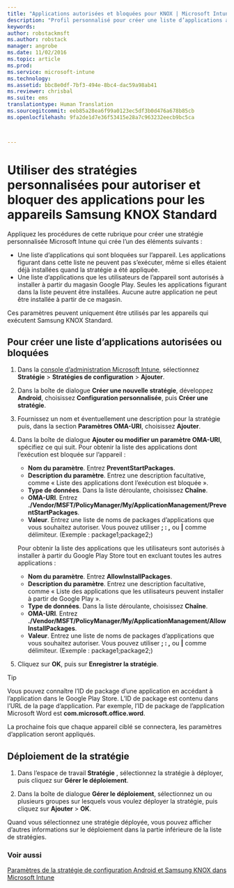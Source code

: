 ```yaml
---
title: "Applications autorisées et bloquées pour KNOX | Microsoft Intune"
description: "Profil personnalisé pour créer une liste d’applications autorisées et bloquées pour KNOX."
keywords: 
author: robstackmsft
ms.author: robstack
manager: angrobe
ms.date: 11/02/2016
ms.topic: article
ms.prod: 
ms.service: microsoft-intune
ms.technology: 
ms.assetid: bbc8e0df-7bf3-494e-8bc4-dac59a98ab41
ms.reviewer: chrisbal
ms.suite: ems
translationtype: Human Translation
ms.sourcegitcommit: eeb85a28ea6f99a0123ec5df3b0d476a678b85cb
ms.openlocfilehash: 9fa2de1d7e36f53415e28a7c963232eecb9bc5ca



---
```

# <a name="use-custom-policies-to-allow-and-block-apps-for-samsung-knox-standard-devices"></a>Utiliser des stratégies personnalisées pour autoriser et bloquer des applications pour les appareils Samsung KNOX Standard

Appliquez les procédures de cette rubrique pour créer une stratégie personnalisée Microsoft Intune qui crée l’un des éléments suivants :

- Une liste d’applications qui sont bloquées sur l’appareil. Les applications figurant dans cette liste ne peuvent pas s’exécuter, même si elles étaient déjà installées quand la stratégie a été appliquée.
- Une liste d’applications que les utilisateurs de l’appareil sont autorisés à installer à partir du magasin Google Play. Seules les applications figurant dans la liste peuvent être installées. Aucune autre application ne peut être installée à partir de ce magasin.

Ces paramètres peuvent uniquement être utilisés par les appareils qui exécutent Samsung KNOX Standard.

## <a name="to-create-an-allowed-or-blocked-app-list"></a>Pour créer une liste d’applications autorisées ou bloquées

1. Dans la [console d’administration Microsoft Intune](https://manage.microsoft.com/), sélectionnez **Stratégie** &gt; **Stratégies de configuration** &gt; **Ajouter**.
2. Dans la boîte de dialogue **Créer une nouvelle stratégie**, développez **Android**, choisissez **Configuration personnalisée**, puis **Créer une stratégie**.
3. Fournissez un nom et éventuellement une description pour la stratégie puis, dans la section **Paramètres OMA-URI**, choisissez **Ajouter**.
4. Dans la boîte de dialogue **Ajouter ou modifier un paramètre OMA-URI**, spécifiez ce qui suit. Pour obtenir la liste des applications dont l’exécution est bloquée sur l’appareil :
    
    - **Nom du paramètre**. Entrez **PreventStartPackages**.
    - **Description du paramètre**. Entrez une description facultative, comme « Liste des applications dont l’exécution est bloquée ».
    -   **Type de données**. Dans la liste déroulante, choisissez **Chaîne**.
    -   **OMA-URI**. Entrez **./Vendor/MSFT/PolicyManager/My/ApplicationManagement/PreventStartPackages**.
    -   **Valeur**. Entrez une liste de noms de packages d’applications que vous souhaitez autoriser. Vous pouvez utiliser **; : ,** ou **|** comme délimiteur. (Exemple : package1;package2;)

    Pour obtenir la liste des applications que les utilisateurs sont autorisés à installer à partir du Google Play Store tout en excluant toutes les autres applications :

    - **Nom du paramètre**. Entrez **AllowInstallPackages**.
    - **Description du paramètre**. Entrez une description facultative, comme « Liste des applications que les utilisateurs peuvent installer à partir de Google Play ».
    - **Type de données**. Dans la liste déroulante, choisissez **Chaîne**.
    - **OMA-URI**. Entrez **./Vendor/MSFT/PolicyManager/My/ApplicationManagement/AllowInstallPackages**.
    - **Valeur**. Entrez une liste de noms de packages d’applications que vous souhaitez autoriser. Vous pouvez utiliser **; : ,** ou **|** comme délimiteur. (Exemple : package1;package2;)

4. Cliquez sur **OK**, puis sur **Enregistrer la stratégie**. 

>[!TIP]
> Vous pouvez connaître l’ID de package d’une application en accédant à l’application dans le Google Play Store. L’ID de package est contenu dans l’URL de la page d’application. Par exemple, l’ID de package de l’application Microsoft Word est **com.microsoft.office.word**.

La prochaine fois que chaque appareil ciblé se connectera, les paramètres d’application seront appliqués.


## <a name="deploy-the-policy"></a>Déploiement de la stratégie

1.  Dans l’espace de travail **Stratégie** , sélectionnez la stratégie à déployer, puis cliquez sur **Gérer le déploiement**.

2.  Dans la boîte de dialogue **Gérer le déploiement**, sélectionnez un ou plusieurs groupes sur lesquels vous voulez déployer la stratégie, puis cliquez sur **Ajouter** &gt; **OK**.

 
Quand vous sélectionnez une stratégie déployée, vous pouvez afficher d’autres informations sur le déploiement dans la partie inférieure de la liste de stratégies.

### <a name="see-also"></a>Voir aussi
[Paramètres de la stratégie de configuration Android et Samsung KNOX dans Microsoft Intune](android-policy-settings-in-microsoft-intune.md)



<!--HONumber=Nov16_HO1-->


